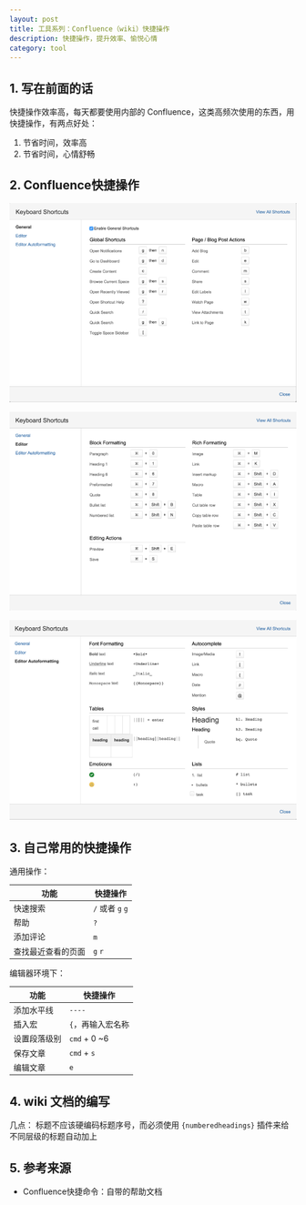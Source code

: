 ```yaml
---
layout: post
title: 工具系列：Confluence（wiki）快捷操作
description: 快捷操作，提升效率、愉悦心情
category: tool 
---
```


## 1. 写在前面的话

快捷操作效率高，每天都要使用内部的 Confluence，这类高频次使用的东西，用快捷操作，有两点好处：

1. 节省时间，效率高
1. 节省时间，心情舒畅

## 2. Confluence快捷操作
 
![](/images/tool-wiki/confluence-shortcuts-general.png)

![](/images/tool-wiki/confluence-shortcut-editor.png)

![](/images/tool-wiki/confluence-shortcut-editor-auto-format.png)
 


## 3. 自己常用的快捷操作

通用操作：

|功能|快捷操作|
|---|---|
|快速搜索| `/` 或者 `g` `g`|
|帮助|`?`|
|添加评论|`m`|
|查找最近查看的页面|`g` `r`|
 

编辑器环境下：

|功能|快捷操作|
|---|---|
|添加水平线|`----`|
|插入宏|`{`，再输入宏名称|
|设置段落级别|`cmd` + 0 ~6|
|保存文章|`cmd` + `s`|
|编辑文章|`e`|

## 4. wiki 文档的编写

几点：
标题不应该硬编码标题序号，而必须使用 `{numberedheadings}` 插件来给不同层级的标题自动加上
 
## 5. 参考来源

* Confluence快捷命令：自带的帮助文档











[NingG]:    http://ningg.github.com  "NingG"

